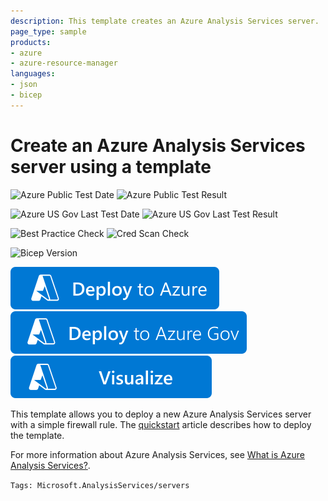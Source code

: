 ```yaml
---
description: This template creates an Azure Analysis Services server.
page_type: sample
products:
- azure
- azure-resource-manager
languages:
- json
- bicep
---
```

# Create an Azure Analysis Services server using a template

![Azure Public Test Date](https://azurequickstartsservice.blob.core.windows.net/badges/quickstarts/microsoft.analysisservices/analysis-services-create/PublicLastTestDate.svg)
![Azure Public Test Result](https://azurequickstartsservice.blob.core.windows.net/badges/quickstarts/microsoft.analysisservices/analysis-services-create/PublicDeployment.svg)

![Azure US Gov Last Test Date](https://azurequickstartsservice.blob.core.windows.net/badges/quickstarts/microsoft.analysisservices/analysis-services-create/FairfaxLastTestDate.svg)
![Azure US Gov Last Test Result](https://azurequickstartsservice.blob.core.windows.net/badges/quickstarts/microsoft.analysisservices/analysis-services-create/FairfaxDeployment.svg)

![Best Practice Check](https://azurequickstartsservice.blob.core.windows.net/badges/quickstarts/microsoft.analysisservices/analysis-services-create/BestPracticeResult.svg)
![Cred Scan Check](https://azurequickstartsservice.blob.core.windows.net/badges/quickstarts/microsoft.analysisservices/analysis-services-create/CredScanResult.svg)

![Bicep Version](https://azurequickstartsservice.blob.core.windows.net/badges/quickstarts/microsoft.analysisservices/analysis-services-create/BicepVersion.svg)

[![Deploy To Azure](https://raw.githubusercontent.com/Azure/azure-quickstart-templates/master/1-CONTRIBUTION-GUIDE/images/deploytoazure.svg?sanitize=true)](https://portal.azure.com/#create/Microsoft.Template/uri/https%3A%2F%2Fraw.githubusercontent.com%2FAzure%2Fazure-quickstart-templates%2Fmaster%2Fquickstarts%2Fmicrosoft.analysisservices%2Fanalysis-services-create%2Fazuredeploy.json)
[![Deploy To Azure US Gov](https://raw.githubusercontent.com/Azure/azure-quickstart-templates/master/1-CONTRIBUTION-GUIDE/images/deploytoazuregov.svg?sanitize=true)](https://portal.azure.us/#create/Microsoft.Template/uri/https%3A%2F%2Fraw.githubusercontent.com%2FAzure%2Fazure-quickstart-templates%2Fmaster%2Fquickstarts%2Fmicrosoft.analysisservices%2Fanalysis-services-create%2Fazuredeploy.json)
[![Visualize](https://raw.githubusercontent.com/Azure/azure-quickstart-templates/master/1-CONTRIBUTION-GUIDE/images/visualizebutton.svg?sanitize=true)](http://armviz.io/#/?load=https%3A%2F%2Fraw.githubusercontent.com%2FAzure%2Fazure-quickstart-templates%2Fmaster%2Fquickstarts%2Fmicrosoft.analysisservices%2Fanalysis-services-create%2Fazuredeploy.json)

This template allows you to deploy a new Azure Analysis Services server with a simple firewall rule. The [quickstart](https://docs.microsoft.com/azure/analysis-services/analysis-services-create-template) article describes how to deploy the template.

For more information about Azure Analysis Services, see [What is Azure Analysis Services?](https://docs.microsoft.com/azure/analysis-services/analysis-services-overview).

`Tags: Microsoft.AnalysisServices/servers`
